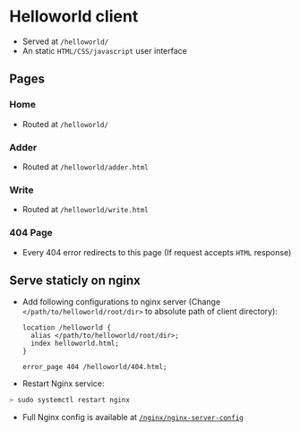 # Helloworld client

- Served at `/helloworld/`
- An static `HTML/CSS/javascript` user interface

## Pages

### Home

- Routed at `/helloworld/`

### Adder

- Routed at `/helloworld/adder.html`

### Write

- Routed at `/helloworld/write.html`

### 404 Page

- Every 404 error redirects to this page (If request accepts `HTML` response)

## Serve staticly on nginx

- Add following configurations to nginx server (Change `</path/to/helloworld/root/dir>` to absolute path of client directory):

  ```NGINX
  location /helloworld {
    alias </path/to/helloworld/root/dir>;
    index helloworld.html;
  }

  error_page 404 /helloworld/404.html;
  ```
- Restart Nginx service:

```bash
> sudo systemctl restart nginx
```
- Full Nginx config is available at [`/nginx/nginx-server-config`](/nginx/nginx-server-config)

